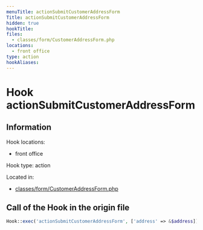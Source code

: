 ```yaml
---
menuTitle: actionSubmitCustomerAddressForm
Title: actionSubmitCustomerAddressForm
hidden: true
hookTitle: 
files:
  - classes/form/CustomerAddressForm.php
locations:
  - front office
type: action
hookAliases:
---
```


# Hook actionSubmitCustomerAddressForm

## Information

Hook locations: 
  - front office

Hook type: action

Located in: 
  - [classes/form/CustomerAddressForm.php](https://github.com/PrestaShop/PrestaShop/blob/8.0.x/classes/form/CustomerAddressForm.php)

## Call of the Hook in the origin file

```php
Hook::exec('actionSubmitCustomerAddressForm', ['address' => &$address])
```